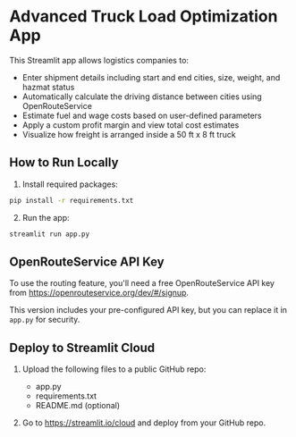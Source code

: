 # Advanced Truck Load Optimization App

This Streamlit app allows logistics companies to:

- Enter shipment details including start and end cities, size, weight, and hazmat status
- Automatically calculate the driving distance between cities using OpenRouteService
- Estimate fuel and wage costs based on user-defined parameters
- Apply a custom profit margin and view total cost estimates
- Visualize how freight is arranged inside a 50 ft x 8 ft truck

## How to Run Locally

1. Install required packages:
```bash
pip install -r requirements.txt
```

2. Run the app:
```bash
streamlit run app.py
```

## OpenRouteService API Key

To use the routing feature, you'll need a free OpenRouteService API key from https://openrouteservice.org/dev/#/signup.

This version includes your pre-configured API key, but you can replace it in `app.py` for security.

## Deploy to Streamlit Cloud

1. Upload the following files to a public GitHub repo:
   - app.py
   - requirements.txt
   - README.md (optional)

2. Go to https://streamlit.io/cloud and deploy from your GitHub repo.